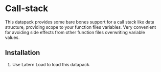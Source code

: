 # Call-stack

This datapack provides some bare bones support for a call stack like data structure, providing scope to your function files variables. Very convenient for avoiding side effects from other function files overwriting variable values.

## Installation

1. Use Latern Load to load this datapack.
